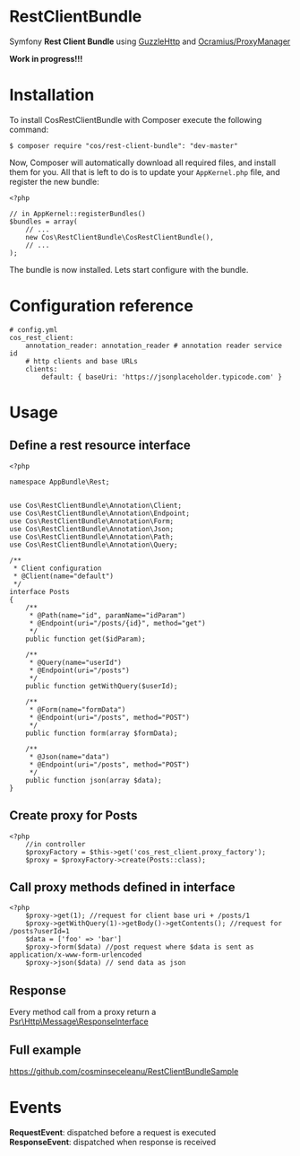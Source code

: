 # RestClientBundle

Symfony **Rest Client Bundle** using [GuzzleHttp](http://docs.guzzlephp.org/en/latest/index.html) and [Ocramius/ProxyManager](http://ocramius.github.io/ProxyManager/)

**Work in progress!!!**

Installation
============

To install CosRestClientBundle with Composer execute the following command:

    $ composer require "cos/rest-client-bundle": "dev-master"
    
Now, Composer will automatically download all required files, and install them
for you. All that is left to do is to update your ``AppKernel.php`` file, and
register the new bundle:

    <?php

    // in AppKernel::registerBundles()
    $bundles = array(
        // ...
        new Cos\RestClientBundle\CosRestClientBundle(),
        // ...
    );

The bundle is now installed. Lets start configure with the bundle.

Configuration reference
=========

    # config.yml
    cos_rest_client:
        annotation_reader: annotation_reader # annotation reader service id
        # http clients and base URLs
        clients:
            default: { baseUri: 'https://jsonplaceholder.typicode.com' }




Usage
======

Define a rest resource interface
-------
    <?php
    
    namespace AppBundle\Rest;
    
    
    use Cos\RestClientBundle\Annotation\Client;
    use Cos\RestClientBundle\Annotation\Endpoint;
    use Cos\RestClientBundle\Annotation\Form;
    use Cos\RestClientBundle\Annotation\Json;
    use Cos\RestClientBundle\Annotation\Path;
    use Cos\RestClientBundle\Annotation\Query;
    
    /**
     * Client configuration  
     * @Client(name="default")
     */
    interface Posts
    {
        /**
         * @Path(name="id", paramName="idParam")
         * @Endpoint(uri="/posts/{id}", method="get")
         */
        public function get($idParam);
    
        /**
         * @Query(name="userId")
         * @Endpoint(uri="/posts")
         */
        public function getWithQuery($userId);
    
        /**
         * @Form(name="formData")
         * @Endpoint(uri="/posts", method="POST")
         */
        public function form(array $formData);
    
        /**
         * @Json(name="data")
         * @Endpoint(uri="/posts", method="POST")
         */
        public function json(array $data);
    }
    
Create proxy for Posts
------

    <?php
        //in controller
        $proxyFactory = $this->get('cos_rest_client.proxy_factory');
        $proxy = $proxyFactory->create(Posts::class);


Call proxy methods defined in interface
-----

    <?php
        $proxy->get(1); //request for client base uri + /posts/1
        $proxy->getWithQuery(1)->getBody()->getContents(); //request for /posts?userId=1
        $data = ['foo' => 'bar']
        $proxy->form($data) //post request where $data is sent as application/x-www-form-urlencoded
        $proxy->json($data) // send data as json

Response
-----
Every method call from a proxy return a [Psr\Http\Message\ResponseInterface](http://docs.guzzlephp.org/en/latest/quickstart.html#using-responses)

Full example
--------
https://github.com/cosminseceleanu/RestClientBundleSample

Events
=======

**RequestEvent**: dispatched before a request is executed<br>
**ResponseEvent**: dispatched when response is received



            

            


